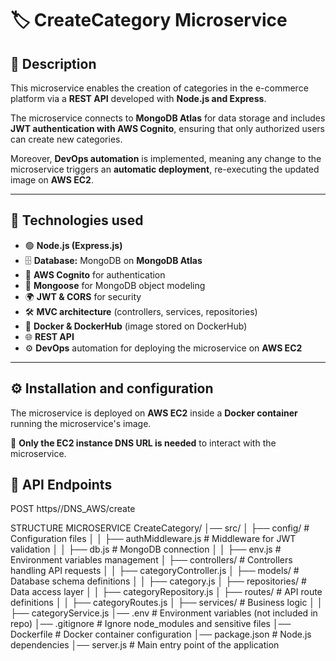 # 🏷️ CreateCategory Microservice

## 📖 Description
This microservice enables the creation of categories in the e-commerce platform via a **REST API** developed with **Node.js and Express**. 

The microservice connects to **MongoDB Atlas** for data storage and includes **JWT authentication with AWS Cognito**, ensuring that only authorized users can create new categories. 

Moreover, **DevOps automation** is implemented, meaning any change to the microservice triggers an **automatic deployment**, re-executing the updated image on **AWS EC2**.

---

## 🚀 Technologies used
- 🟢 **Node.js (Express.js)**
- 🗄️ **Database:** MongoDB on **MongoDB Atlas**
- 🔑 **AWS Cognito** for authentication
- 🔧 **Mongoose** for MongoDB object modeling
- 🌍 **JWT & CORS** for security
- 🛠 **MVC architecture** (controllers, services, repositories)
- 🐳 **Docker & DockerHub** (image stored on DockerHub)
- 🌐 **REST API**
- ⚙️ **DevOps** automation for deploying the microservice on **AWS EC2**

---

## ⚙️ Installation and configuration

The microservice is deployed on **AWS EC2** inside a **Docker container** running the microservice's image.

🚀 **Only the EC2 instance DNS URL is needed** to interact with the microservice.


## 📡 API Endpoints

POST https//DNS_AWS/create

STRUCTURE MICROSERVICE 
CreateCategory/
│── src/
│   ├── config/                # Configuration files
│   │   ├── authMiddleware.js   # Middleware for JWT validation
│   │   ├── db.js               # MongoDB connection
│   │   ├── env.js              # Environment variables management
│   ├── controllers/            # Controllers handling API requests
│   │   ├── categoryController.js
│   ├── models/                 # Database schema definitions
│   │   ├── category.js
│   ├── repositories/           # Data access layer
│   │   ├── categoryRepository.js
│   ├── routes/                 # API route definitions
│   │   ├── categoryRoutes.js
│   ├── services/               # Business logic
│   │   ├── categoryService.js
│── .env                        # Environment variables (not included in repo)
│── .gitignore                   # Ignore node_modules and sensitive files
│── Dockerfile                   # Docker container configuration
│── package.json                 # Node.js dependencies
│── server.js                     # Main entry point of the application
